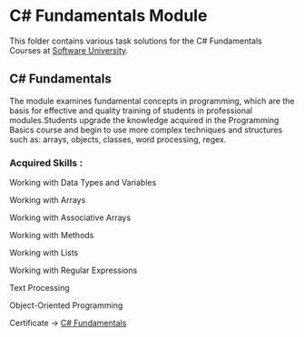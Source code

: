 <h1> C# Fundamentals Module </h1>
<p> This folder contains various task solutions for the C# Fundamentals Courses at <a href="https://softuni.bg/">Software University</a>. <p>
<h2> C# Fundamentals </h2>
<p>The module examines fundamental concepts in programming, which are the basis for effective and quality training of students in professional modules.Students upgrade the knowledge acquired in the Programming Basics course and begin to use more complex techniques and structures such as: arrays, objects, classes, word processing, regex. </p>
<h3> Acquired Skills : </h3>
<p>Working with Data Types and Variables</p>
<p>Working with Arrays</p>
<p>Working with Associative Arrays</p>
<p>Working with Methods</p>
<p>Working with Lists</p>
<p>Working with Regular Expressions</p>
<p>Text Processing</p>
<p>Object-Oriented Programming</p>


Certificate -> <a href=https://github.com/FlameFenix/Certificates-Softuni/blob/main/C%23%20Fundamentals%20-%20September%202020%20-%20Certificate.jpeg>C# Fundamentals</a>
